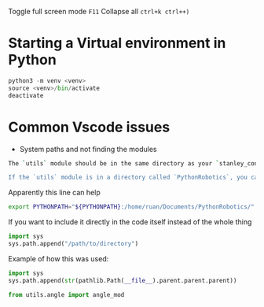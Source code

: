 Toggle full screen mode `F11`
Collapse all `ctrl+k ctrl++)`

# Starting a Virtual environment in Python
```python
python3 -m venv <venv>
source <venv>/bin/activate
deactivate
```
# Common Vscode issues
- System paths and not finding the modules
```bash
The `utils` module should be in the same directory as your `stanley_controller.py` script or in a directory that's included in your PYTHONPATH.

If the `utils` module is in a directory called `PythonRobotics`, you can add it to your PYTHONPATH like this:
```
Apparently this line can help
```bash
export PYTHONPATH="${PYTHONPATH}:/home/ruan/Documents/PythonRobotics/"
```
If you want to include it directly in the code itself instead of the whole thing
```python
import sys
sys.path.append("/path/to/directory")
```
Example of how this was used:
```python
import sys
sys.path.append(str(pathlib.Path(__file__).parent.parent.parent))

from utils.angle import angle_mod
```
